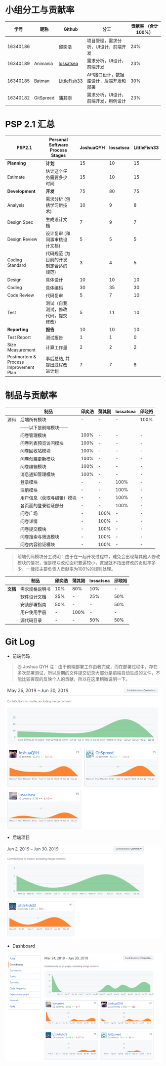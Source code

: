 # 小组分工与贡献率

| 学号     | 昵称 | Github | 分工                                    | 贡献率 （合计100%） |
| -------- | ------ | --------------------------------------- | ------------------- | ------------------- |
| 16340186 |  | 邱奕浩 | 项目管理，需求分析，UI设计，前端开发    |  24%                 |
| 16340189 | Animania | [lossatsea](https://github.com/lossatsea) | 需求分析，UI设计，前端开发              | 23%                 |
| 16340185 | Batman | [LittleFish33](https://github.com/LittleFish33) | API接口设计，数据库设计，后端开发和部署 | 30%                 |
| 16340182 | GitSpreed | 蒲其刚 | 需求分析，UI设计，前端开发，用例设计    | 23%                  |

# PSP 2.1 汇总

| PSP2.1                                | Personal Software Process Stages      |      | JoshuaQYH | lossatsea | LittleFish33 |
| ------------------------------------- | ------------------------------------- | ---- | --------- | --------- | ------------ |
| **Planning**                          | **计划**                              |      | 15        | 10        | 15           |
| Estimate                              | 估计这个任务需要多少时间              |      | 15        | 10        | 15           |
| **Development**                       | **开发**                              |      | 75        | 80        | 75           |
| Analysis                              | 需求分析 (包括学习新技术)             |      | 10        | 9         | 8            |
| Design Spec                           | 生成设计文档                          |      | 7         | 9         | 7            |
| Design Review                         | 设计复审 (和同事审核设计文档)         |      | 5         | 5         | 5            |
| Coding Standard                       | 代码规范 (为目前的开发制定合适的规范) |      | 3         | 4         | 5            |
| Design                                | 具体设计                              |      | 10        | 10        | 10           |
| Coding                                | 具体编码                              |      | 30        | 35        | 30           |
| Code Review                           | 代码复审                              |      | 5         | 7         | 10           |
| Test                                  | 测试（自我测试，修改代码，提交修改）  |      | 5         | 11        | 10           |
| **Reporting**                         | **报告**                              |      | 10        | 10        | 10           |
| Test Report                           | 测试报告                              |      | 1         | 1         | 0            |
| Size Measurement                      | 计算工作量                            |      | 2         | 2         | 2            |
| Postmortem & Process Improvement Plan | 事后总结, 并提出过程改进计划          |      | 7         | 7         | 8            |

# 制品与贡献率


|          | 制品                       | 邱奕浩 | 蒲其刚 | lossatsea | 邱晓裕 |
| -------- | -------------------------- | ------ | ------ | ------ | ------ |
| 源码 | 后端所有模块               | -      | -      | -      | 100%   |
|          | ——以下是前端模块——     |        |        |        |        |
|          | 问卷管理模块               | 100%   | -      | -      | -      |
|          | 问卷列表预览访问模块       | 100%   | -      | -      | -      |
|          | 问卷回收站模块             | 100%   | -      | -      | -      |
|          | 问卷创建更新模块           | 100%   | -      | -      | -      |
|          | 问卷编辑模块               | 100%   | -      | -      | -      |
|          | 消息通知管理模块           | 100%   | -      | -      | -      |
|          | 登录模块                   | -      | -      | 100%   | -      |
|          | 注册模块                   | -      | -      | 100%   | -      |
|          | 用户信息（获取与编辑）模块 | -      | -      | 100%   | -      |
|          | 各页面的登录验证部分       | -      | -      | 100%   | -      |
|          | 问卷广场                  | -      | 100%      | -     | -    |
|          | 问卷详情                  | -       |100%      | -      | -    |
|          | 问卷提交模块              | -       | 100%      | -      | -   |
|          | 问卷搜索与筛选模块        | -        | 100%      | -     | -      |
|          | 问卷内容验证模块          | -        | 100%     | -     |-       |


> 前端代码模块分工说明：由于在一起开发过程中，难免会出现帮其他人修改模块的情况，但是模块改动面积普遍较小，这里就不指出修改的贡献率多少，一律按主要负责人贡献率为100%的规则处理。


|          | 制品           | 邱奕浩 | 蒲其刚 | lossatsea | 邱晓裕 |
| -------- | -------------- | ------ | ------ | ------ | ------ |
| **文档** | 需求规格说明书     | 10% | 80% | 10% | - |
|          | 软件设计文档       | 25%    | -      | 25%    | 50%    |
|          | 安装部署指南   | 50%    | -      | -      | 50%    |
|          | 用户使用手册   | -      | 100%   | -      | -      |
|          | 源代码目录 | -      | -      | 50%   | 50%      |

# Git Log 

* 前端代码

> @ Joshua QYH 注：由于前端部署工作由我完成，而在部署过程中，存在多次部署测试，所以后期的文件提交记录大部分是前端自动生成的文件，不能比较客观的反映个人的贡献，所以在这里稍微说明一下。

![1561867894654](image/1561867894654.png)

* 后端项目

![1561867932088](image/1561867932088.png)

* Dashboard

![](https://raw.githubusercontent.com/JoshuaQYH/blogImage/master/img/20190630214254.png)

